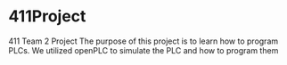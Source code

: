 # 411Project
411 Team 2 Project
The purpose of this project is to learn how to program PLCs. We utilized openPLC to simulate the PLC and how to program them
